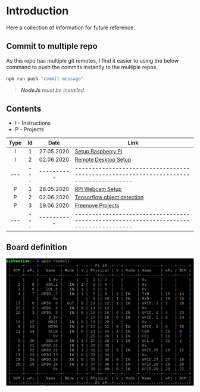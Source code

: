 # Introduction

Here a collection of Information for future reference.

## Commit to multiple repo

As this repo has multiple git remotes, I find it easier to using the below command to push the commits instantly to the multiple repos.

```bash
npm run push "commit message"
```

> _**NodeJs** must be installed._

## Contents

- I - Instructions
- P - Projects

| Type | Id  |    Date    | Link                                                                                  |
| :--: | :-: | :--------: | ------------------------------------------------------------------------------------- |
|  I   |  1  | 27.05.2020 | [Setup Raspberry Pi](/myInstructions/01_Setup_Raspberry_Pi.md)                        |
|  I   |  2  | 02.06.2020 | [Remote Desktop Setup](/myInstructions/02_Remote_Desktop_Setup.md)                    |
| ---  | --- | ---------- | ------------------------------------------------------------------------------------- |
|  P   |  1  | 28.05.2020 | [RPi Webcam Setup](/myProject/01_RPi_WebCam_Setup.md)                                 |
|  P   |  2  | 02.06.2020 | [Tensorflow object detection](/myProject/02_Tensorflow_Lite_Object_Detection.md)      |
|  P   |  3  | 19.06.2020 | [Freenove Projects](/myCode/Freenove/README.md)                                       |
| ---  | --- | ---------- | ------------------------------------------------------------------------------------- |

## Board definition
![](./gpio_readall.png)
